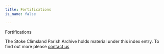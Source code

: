 ```yaml
---
title: Fortifications
is_name: false

---
```


Fortifications


The Stoke Climsland Parish Archive holds material under this index entry. To find out more please [contact us](/contact/)
